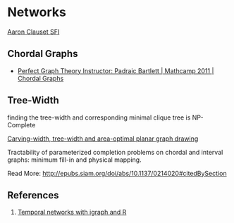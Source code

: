 # Networks
[Aaron Clauset SFI ](http://tuvalu.santafe.edu/~aaronc/courses/5352/csci5352_2014_L11.pdf)

## Chordal Graphs
- [Perfect Graph Theory Instructor: Padraic Bartlett | Mathcamp 2011 | Chordal Graphs](https://www.math.binghamton.edu/zaslav/Oldcourses/580.S13/bartlett.MC2011_perfectgraphs_wk1_day3.pdf)

## Tree-Width
finding the tree-width and corresponding minimal clique tree is NP-Complete

[Carving-width, tree-width and area-optimal planar graph drawing](https://www.fields.utoronto.ca/programs/scientific/13-14/structured_graph/slides/Beidl.pdf)

Tractability of parameterized completion problems on chordal and interval graphs: minimum fill-in and physical mapping.


Read More: http://epubs.siam.org/doi/abs/10.1137/0214020#citedBySection

## References
1. [Temporal networks with igraph and R](http://estebanmoro.org/2012/11/temporal-networks-with-igraph-and-r-with-20-lines-of-code/)
